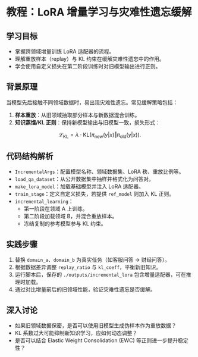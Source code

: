 # 教程：LoRA 增量学习与灾难性遗忘缓解

## 学习目标
- 掌握跨领域增量训练 LoRA 适配器的流程。
- 理解重放样本（replay）与 KL 约束在缓解灾难性遗忘中的作用。
- 学会使用自定义损失在第二阶段训练时对旧模型输出进行正则。

## 背景原理
当模型先后接触不同领域数据时，易出现灾难性遗忘。常见缓解策略包括：
1. **样本重放**：从旧领域抽取部分样本与新数据混合训练。
2. **知识蒸馏/KL 正则**：保持新模型输出与旧模型一致，损失形式：

$$
\mathcal{L}_{\text{KL}} = \lambda \cdot \mathrm{KL}\big(\pi_{\text{new}}(y|x) \Vert \pi_{\text{old}}(y|x)\big).
$$

## 代码结构解析
- `IncrementalArgs`：配置模型名称、领域数据集、LoRA 秩、重放比例等。
- `load_qa_dataset`：从公开数据集中抽样并格式化为问答对。
- `make_lora_model`：加载基础模型并注入 LoRA 适配器。
- `train_stage`：定义自定义损失，若提供 `ref_model` 则加入 KL 正则。
- `incremental_learning`：
  - 第一阶段在领域 A 上训练。
  - 第二阶段加载领域 B，并混合重放样本。
  - 冻结复制的参考模型参与 KL 约束。

## 实践步骤
1. 替换 `domain_a`、`domain_b` 为真实任务（如客服问答 → 财经问答）。
2. 根据数据差异调整 `replay_ratio` 与 `kl_coeff`，平衡新旧知识。
3. 运行脚本后，保存的 `./outputs/incremental_lora` 包含增量适配器，可在推理时加载。
4. 通过对比增量前后的旧领域性能，验证灾难性遗忘是否缓解。

## 深入讨论
- 如果旧领域数据保密，是否可以使用旧模型生成伪样本作为重放数据？
- KL 系数过大可能抑制新知识学习，应如何动态调整？
- 是否可以结合 Elastic Weight Consolidation (EWC) 等正则进一步提升稳定性？
